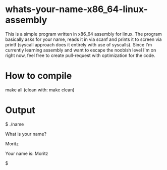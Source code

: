# whats-your-name-x86_64-linux-assembly
This is a simple program written in x86_64 assembly for linux. 
The program basically asks for your name, reads it in via scanf and prints it to screen via printf (syscall approach does it entirely with use of syscalls).
Since I'm currently learning assembly and want to escape the noobish level I'm on right now, feel free to create pull-request with optimization for the code.

# How to compile
make all
(clean with: make clean)

# Output
$ ./name

What is your name?

Moritz

Your name is: Moritz

$
